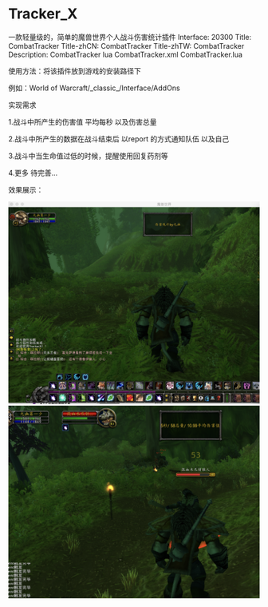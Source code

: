 # Tracker_X
一款轻量级的，简单的魔兽世界个人战斗伤害统计插件
 Interface: 20300
 Title: CombatTracker
 Title-zhCN: CombatTracker
 Title-zhTW: CombatTracker
 Description: CombatTracker lua
 CombatTracker.xml
 CombatTracker.lua
<p>使用方法：将该插件放到游戏的安装路径下</p>
<p>例如：World of Warcraft/_classic_/Interface/AddOns</p>
<p>实现需求</p>
<p>1.战斗中所产生的伤害值 平均每秒 以及伤害总量</p>
<p>2.战斗中所产生的数据在战斗结束后 以report 的方式通知队伍 以及自己</p>
<p>3.战斗中当生命值过低的时候，提醒使用回复药剂等</p>
<p>4.更多 待完善...</p>

<p>效果展示：</p>
<img src="/images/img1.png"/>
<img src="/images/img2.png"/>
